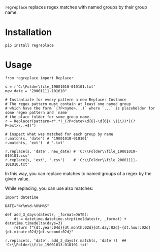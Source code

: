 
`regreplace` replaces regex matches with named groups by their group name.

# Installation

```
pip install regreplace
```

# Usage

```
from regreplace import Replacer

s = r'C:\Folder\file_19001010-010101.txt'
new_date = "20001111-101010"

# Instantiate for every pattern a new Replacer Instance
# The regex pattern must contain at least one named group
# which have the form `(?P<name>...)` where `...` is placeholder for some regex pattern and `name`
# the place folder for some group name.
r = Replacer(pattern=r".*?_(?P<date>\d{8}-\d{6}( \(1\))*)(?P<ext>\..+$)")  

# inspect what was matched for each group by name
r.match(s, 'date') # '19001010-010101'
r.match(s, 'ext')  # '.txt'

r.replace(s, 'date', new_date) # 'C:\\Folder\\file_19001010-010101.csv'
r.replace(s, 'ext', '.csv')    # 'C:\\Folder\\file_20001111-101010.txt'
```

In this way, you can replace matches to named groups of a regex by the given value.


While replacing, you can use also matches:
```
import datetime

DATE="%Y%m%d-%H%M%S"

def add_3_days(datestr, _format=DATE):
    dt = datetime.datetime.strptime(datestr, _format) + datetime.timedelta(days=3)
    return f"{dt.year:04d}{dt.month:02d}{dt.day:02d}-{dt.hour:02d}{dt.minute:02d}{dt.second:02d}"

r.replace(s, 'date', add_3_days(r.match(s, 'date'))  ## 'C:\\Folder\\file_19001013-010101.txt'
```
